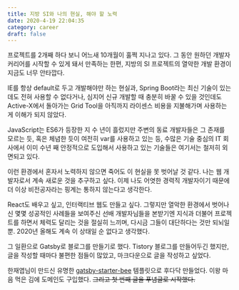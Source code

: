 ```yaml
---
title: 지방 SI와 나의 현실, 해야 할 노력
date: 2020-4-19 22:04:35
category: career
draft: false
---
```


프로젝트를 2개째 하다 보니 어느새 10개월이 훌쩍 지나고 있다. 그 동안 원하던 개발자 커리어를 시작할 수 있게 돼서 만족하는 한편, 지방의 SI 프로젝트의 열악한 개발 환경이 지금도 너무 안타깝다.

IE를 항상 default로 두고 개발해야만 하는 현실과, Spring Boot라는 최신 기술이 있는데도 전혀 사용할 수 없다거나, 심지어 신규 개발할 때 충분히 바꿀 수 있을 것인데도 Active-X에서 돌아가는 Grid Tool을 아직까지 라이센스 비용을 지불해가며 사용하는 게 이해가 되지 않았다.

JavaScript는 ES6가 등장한 지 수 년이 흘렀지만 주변의 동료 개발자들은 그 존재를 모르는 듯, 혹은 체념한 듯이 여전히 var를 사용하고 있는 등, 수많은 기술 중심의 IT 회사에서 이미 수년 째 안정적으로 도입해서 사용하고 있는 기술들은 여기서는 철저히 외면되고 있다.

이런 환경에서 혼자서 노력하지 않으면 죽어도 이 현실을 못 벗어날 것 같다. 나는 웹 개발자로서 계속 새로운 것을 추구하고 싶다. 이제 나도 어엿한 경력직 개발자이기 때문에 더 이상 비전공자라는 핑계는 통하지 않는다고 생각한다.

React도 배우고 싶고, 인터랙티브 웹도 만들고 싶다. 그렇지만 열악한 환경에서 벗어나신 몇몇 성공적인 사례들을 보여주신 선배 개발자님들을 본받기엔 지식과 더불어 프로젝트를 하면서 체력도 달리는 것을 절실히 느끼며, 다시금 그들이 대단하다는 것만 되뇌일 뿐. 2020년 올해도 계속 이 상태일 순 없다고 생각했다.

그 일환으로 Gatsby로 블로그를 만들기로 했다. Tistory 블로그를 만들어두긴 했지만, 글을 작성할 때마다 불편한 점들이 많았고, 마크다운으로 글을 작성하고 싶었다.

한재엽님이 만드신 유명한 <a href="https://github.com/JaeYeopHan/gatsby-starter-bee" target="_blank">gatsby-starter-bee</a> 템플릿으로 후다닥 만들었다. 이왕 마음 먹은 김에 도메인도 구입했다. <del>그리고 첫 번째 글을 푸념글로 시작했다.</del>